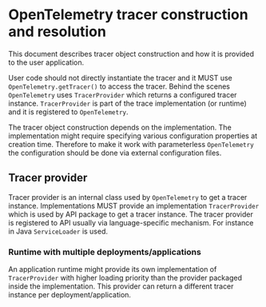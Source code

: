 # OpenTelemetry tracer construction and resolution

This document describes tracer object construction and how it is provided to the user application.

User code should not directly instantiate the tracer and it MUST use `OpenTelemetry.getTracer()`
to access the tracer. Behind the scenes `OpenTelemetry` uses `TracerProvider` which returns
a configured tracer instance. `TracerProvider` is part of the trace implementation (or runtime) and 
it is registered to `OpenTelemetry`.

The tracer object construction depends on the implementation. The implementation might require
specifying various configuration properties at creation time. Therefore to make it work with
parameterless `OpenTelemetry` the configuration should be done via external configuration files.

## Tracer provider

Tracer provider is an internal class used by `OpenTelemetry` to get a tracer instance.
Implementations MUST provide an implementation `TracerProvider` which is used by API package to get
a tracer instance. The tracer provider is registered to API usually via language-specific mechanism.
For instance in Java `ServiceLoader` is used.

### Runtime with multiple deployments/applications

An application runtime might provide its own implementation of `TracerProvider` with higher
loading priority than the provider packaged inside the implementation. This provider can return
a different tracer instance per deployment/application.
